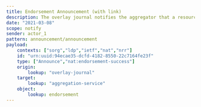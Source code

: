 ```yaml
---
title: Endorsement Announcement (with link)
description: The overlay journal notifies the aggregator that a resource has been endorsed, and provides a link to evidence of that endorsement.
date: "2021-03-08"
scope: notify
sender: actor_1
pattern: announcement/announcement
payload:
    contexts: ["sorg","ldp","ietf","nat","nrr"]
    id: "urn:uuid:94ecae35-dcfd-4182-8550-22c7164fe23f"
    type: ["Announce","nat:endorsement-success"]
    origin:
        lookup: "overlay-journal"
    target:
        lookup: "aggregation-service"
    object:
        lookup: endorsement
---
```


